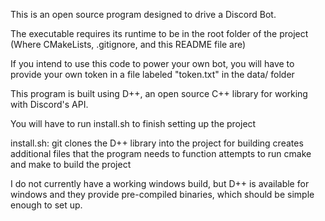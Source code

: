 
This is an open source program designed to drive a Discord Bot.

The executable requires its runtime to be in the root folder of the project (Where CMakeLists, .gitignore, and this README file are)

If you intend to use this code to power your own bot, you will have to provide your own token in a file labeled "token.txt" in the data/ folder

This program is built using D++, an open source C++ library for working with Discord's API. 

You will have to run install.sh to finish setting up the project

install.sh:
    git clones the D++ library into the project for building
    creates additional files that the program needs to function
    attempts to run cmake and make to build the project

I do not currently have a working windows build, but D++ is available for windows and they provide pre-compiled binaries, which should be simple enough to set up.
